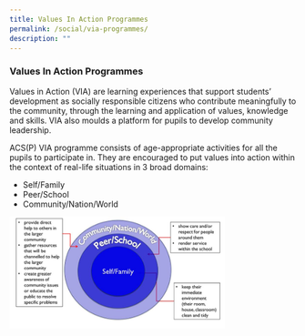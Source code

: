 ```yaml
---
title: Values In Action Programmes
permalink: /social/via-programmes/
description: ""
---
```

### **Values In Action Programmes**
Values in Action (VIA) are learning experiences that support students’ development as socially responsible citizens who contribute meaningfully to the community, through the learning and application of values, knowledge and skills. VIA also moulds a platform for pupils to develop community leadership.  
  
ACS(P) VIA programme consists of age-appropriate activities for all the pupils to participate in. They are encouraged to put values into action within the context of real-life situations in 3 broad domains:

*  Self/Family
*  Peer/School
* Community/Nation/World

<img style="width:75%" src="/images/via1.jpg">


